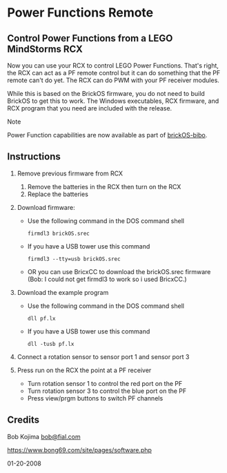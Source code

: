 Power Functions Remote
======================

Control Power Functions from a LEGO MindStorms RCX
--------------------------------------------------
Now you can use your RCX to control LEGO Power Functions.
That's right, the RCX can act as a PF remote control but it 
can do something that the PF remote can't do yet.  The RCX
can do PWM with your PF receiver modules.

While this is based on the BrickOS firmware, you do not
need to build BrickOS to get this to work.  The Windows
executables, RCX firmware, and RCX program that you need
are included with the release.

> [!NOTE]
> Power Function capabilities are now available as part of
> [brickOS-bibo](https://github.com/BrickBot/brickOS-bibo).

Instructions
------------
1. Remove previous firmware from RCX 
   1. Remove the batteries in the RCX then turn on the RCX
   2. Replace the batteries
    
     
2. Download firmware:
   - Use the following command in the DOS command shell
     ```Shell
     firmdl3 brickOS.srec
     ```
   - If you have a USB tower use this command
     ```Shell
     firmdl3 --tty=usb brickOS.srec
     ```
   - OR you can use BricxCC to download the brickOS.srec firmware
     (Bob: I could not get firmdl3 to work so i used BricxCC.)
 
     
3. Download the example program
   - Use the following command in the DOS command shell
     ```Shell
     dll pf.lx
     ```
   - If you have a USB tower use this command
     ```Shell
     dll -tusb pf.lx
     ```
  
     
4. Connect a rotation sensor to sensor port 1 and sensor port 3


5. Press run on the RCX the point at a PF receiver
   - Turn rotation sensor 1 to control the red port on the PF
   - Turn rotation sensor 3 to control the blue port on the PF
   - Press view/prgm buttons to switch PF channels


Credits
-------
Bob Kojima bob@fial.com

https://www.bong69.com/site/pages/software.php

01-20-2008
